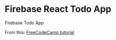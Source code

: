 # Firebase React Todo App 

Firebase Todo App

From this: [FreeCodeCamp tutorial](https://www.freecodecamp.org/news/how-to-build-a-todo-application-using-reactjs-and-firebase/)